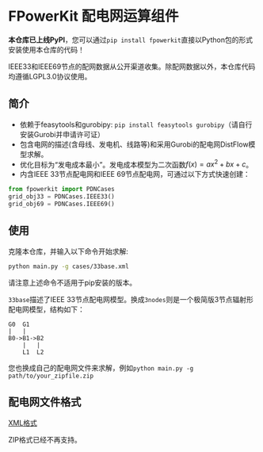 # FPowerKit 配电网运算组件
**本仓库已上线PyPI**，您可以通过`pip install fpowerkit`直接以Python包的形式安装使用本仓库的代码！

IEEE33和IEEE69节点的配网数据从公开渠道收集。除配网数据以外，本仓库代码均遵循LGPL3.0协议使用。

## 简介
- 依赖于feasytools和gurobipy: `pip install feasytools gurobipy`（请自行安装Gurobi并申请许可证）
- 包含电网的描述(含母线、发电机、线路等)和采用Gurobi的配电网DistFlow模型求解。
- 优化目标为“发电成本最小”。发电成本模型为二次函数$f(x)=ax^2+bx+c$。
- 内含IEEE 33节点配电网和IEEE 69节点配电网，可通过以下方式快速创建：
```py
from fpowerkit import PDNCases
grid_obj33 = PDNCases.IEEE33()
grid_obj69 = PDNCases.IEEE69()
```

## 使用

克隆本仓库，并输入以下命令开始求解:

```bash
python main.py -g cases/33base.xml
```

请注意上述命令不适用于pip安装的版本。

`33base`描述了IEEE 33节点配电网模型。换成`3nodes`则是一个极简版3节点辐射形配电网模型，结构如下：

```
G0  G1
|   |
B0->B1->B2
    |   |
    L1  L2
```

您也换成自己的配电网文件来求解，例如`python main.py -g path/to/your_zipfile.zip`

## 配电网文件格式
[XML格式](docs/xml_file.md)

ZIP格式已经不再支持。
